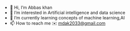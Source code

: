 - 👋 Hi, I’m Abbas khan
- 👀 I’m interested in Artificial intelligence and data science 
- 🌱 I’m currently learning concepts of machine learning,AI
- 📫 How to reach me ✉️ mdak2033@gmail.com

<!---
AbbasAppentus/AbbasAppentus is a ✨ special ✨ repository because its `README.md` (this file) appears on your GitHub profile.
You can click the Preview link to take a look at your changes.
--->
